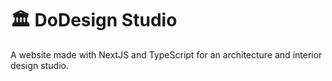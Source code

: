 # 🏛️ DoDesign Studio

A website made with NextJS and TypeScript for an architecture and interior design studio.
